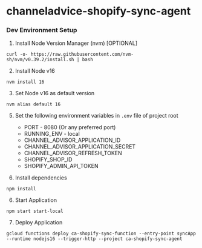 # channeladvice-shopify-sync-agent

### Dev Environment Setup

1. Install Node Version Manager (nvm) [OPTIONAL]
```shell
curl -o- https://raw.githubusercontent.com/nvm-sh/nvm/v0.39.2/install.sh | bash
```
2. Install Node v16
```shell
nvm install 16
```
3. Set Node v16 as default version
```shell
nvm alias default 16
```
5. Set the following environment variables in `.env` file of project root
    * PORT - 8080 (Or any preferred port)
    * RUNNING_ENV - local
    * CHANNEL_ADVISOR_APPLICATION_ID
    * CHANNEL_ADVISOR_APPLICATION_SECRET
    * CHANNEL_ADVISOR_REFRESH_TOKEN
    * SHOPIFY_SHOP_ID
    * SHOPIFY_ADMIN_API_TOKEN
   

5. Install dependencies
```shell
npm install
```

6. Start Application
```shell
npm start start-local
```

7. Deploy Application
```shell
gcloud functions deploy ca-shopify-sync-function --entry-point syncApp --runtime nodejs16 --trigger-http --project ca-shopify-sync-agent
```